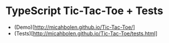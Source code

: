 TypeScript Tic-Tac-Toe + Tests
=========================================
-  (Demo)[http://micahbolen.github.io/Tic-Tac-Toe/]
-  (Tests)[http://micahbolen.github.io/Tic-Tac-Toe/tests.html]